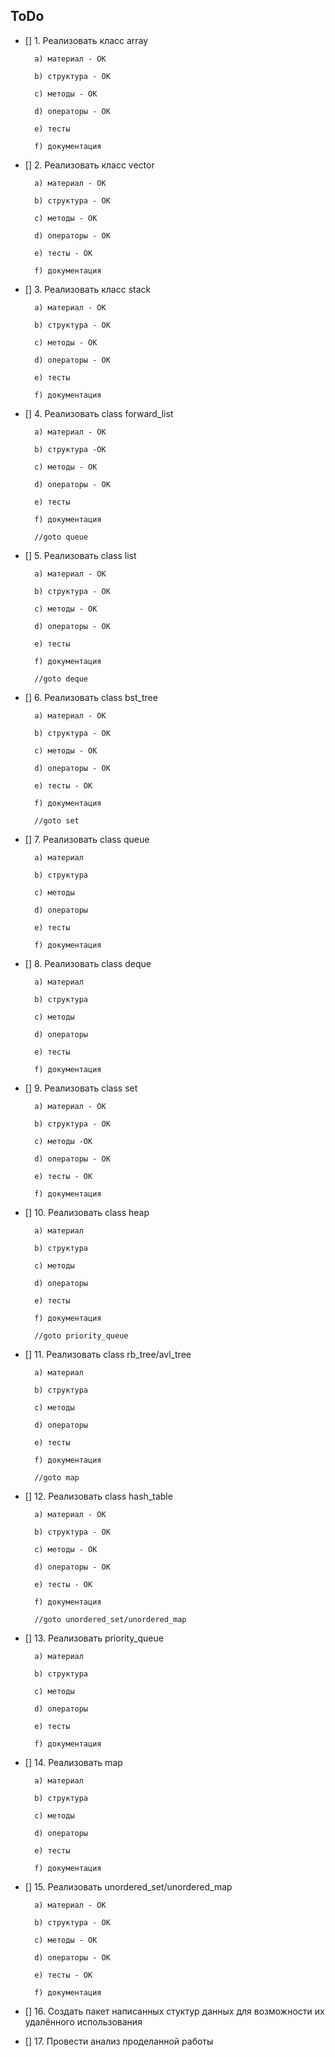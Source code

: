 ## ToDo

- [] 1. Реализовать класс array

		a) материал - OK
		
		b) структура - OK
		
		c) методы - OK
		
		d) операторы - OK
		
		e) тесты
		
		f) документация
		

- [] 2. Реализовать класс vector

		a) материал - OK
		
		b) структура - ОК
		
		c) методы - OK
		
		d) операторы - OK
		
		e) тесты - OK
		
		f) документация
		
- [] 3. Реализовать класс stack
		
		a) материал - OK
		
		b) структура - ОК
		
		c) методы - OK
		
		d) операторы - OK
		
		e) тесты
		
		f) документация
	
- [] 4. Реализовать class forward_list
		
		a) материал - OK
		
		b) структура -OK
		
		c) методы - OK
		
		d) операторы - OK
		
		e) тесты
		
		f) документация
		
		//goto queue
		
- [] 5. Реализовать class list
		
		a) материал - OK
		
		b) структура - OK
		
		c) методы - OK
		
		d) операторы - OK
		
		e) тесты
		
		f) документация
		
		//goto deque
- [] 6. Реализовать class bst_tree
		
		a) материал - OK
		
		b) структура - OK
		
		c) методы - OK
		
		d) операторы - OK
		
		e) тесты - OK
		
		f) документация
		
		//goto set
	
- [] 7. Реализовать class queue
		
		a) материал
		
		b) структура
		
		c) методы
		
		d) операторы
		
		e) тесты
		
		f) документация
		
- [] 8. Реализовать class deque
		
		a) материал
		
		b) структура
		
		c) методы
		
		d) операторы
		
		e) тесты
		
		f) документация
		
- [] 9. Реализовать class set
		
		a) материал - OK
		
		b) структура - OK
		
		c) методы -OK
		
		d) операторы - OK
		
		e) тесты - OK
		
		f) документация
	
- [] 10. Реализовать class heap
		
		a) материал
		
		b) структура
		
		c) методы
		
		d) операторы
		
		e) тесты
		
		f) документация
		
		//goto priority_queue

- [] 11. Реализовать class rb_tree/avl_tree
		
		a) материал
		
		b) структура
		
		c) методы
		
		d) операторы
		
		e) тесты
		
		f) документация
		
		//goto map
		
- [] 12. Реализовать class hash_table
		
		a) материал - OK
		
		b) структура - OK
		
		c) методы - OK
		
		d) операторы - OK
		
		e) тесты - OK
		
		f) документация
		
		//goto unordered_set/unordered_map
	
- [] 13. Реализовать priority_queue
		
		a) материал
		
		b) структура
		
		c) методы
		
		d) операторы
		
		e) тесты
		
		f) документация

- [] 14. Реализовать map
		
		a) материал
		
		b) структура
		
		c) методы
		
		d) операторы
		
		e) тесты
		
		f) документация
		
- [] 15. Реализовать unordered_set/unordered_map
		
		a) материал - OK
		
		b) структура - OK
		
		c) методы - OK
		
		d) операторы - OK
		
		e) тесты - OK
		
		f) документация

- [] 16. Создать пакет написанных стуктур данных для возможности их удалённого использования

* [] 17. Провести анализ проделанной работы
